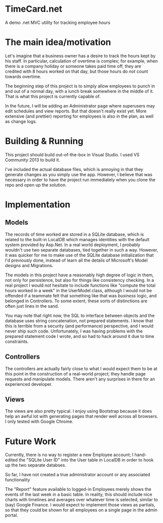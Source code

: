 # TimeCard.net
A demo .net MVC utility for tracking employee hours

# The main idea/motivation
Let's imagine that a business owner has a desire to track the hours kept by his staff. In particular, calculation of overtime is complex; for example, when there is a company holiday or someone takes paid time off, they are credited with 8 hours worked on that day, but those hours do *not* count towards overtime.

The beginning step of this project is to simply allow employees to punch in and out of a normal day, with a lunch break somewhere in the middle of it. That is what this project is currently capable of.

In the future, I will be adding an Administrator page where superusers may edit schedules and view reports. But that doesn't really exist yet. More extensive (and prettier) reporting for employees is also in the plan, as well as change logs.

# Building & Running
This project should build out-of-the-box in Visual Studio. I used VS Community 2013 to build it. 

I've included the actual database files, which is annoying in that they generate changes as you simply use the app. However, I believe that was necessary in order to have the project run immediately when you clone the repo and open up the solution.

# Implementation
## Models
The records of time worked are stored in a SQLite database, which is related to the built-in LocalDB which manages identities with the default system provided by Asp.Net. In a real world deployment, I probably wouldn't use two separate databases, tied together in such a way. However, it was quicker for me to make use of the SQLite database initialization that I'd previously done, instead of learn all the details of Microsoft's Model designs and Migrations.

The models in this project have a reasonably high degree of logic in them, not only for persistence, but also for things like consistency checking. In a real project I would not hesitate to include functions like "compute the total hours worked in a week" in the UserModel class, although I would not be offended if a teammate felt that something like that was *business* logic, and belonged in Controllers. To some extent, these sorts of distinctions are often just lines in the sand.

You may note that right now, the SQL to interface between objects and the database uses string concatenation, not prepared statements. I know that this is terrible from a security (and performance) perspective, and I would never ship such code. Unfortunately, I was having problems with the prepared statement code I wrote, and so had to hack around it due to time constraints.

## Controllers
The controllers are actually fairly close to what I would expect them to be at this point in the construction of a real-world project; they handle page requests and manipulate models. There aren't any surprises in there for an experienced developer.

## Views
The views are also pretty typical. I enjoy using Bootstrap because it does help an awful lot with generating pages that render well across all browsers. I only tested with Google Chrome.

# Future Work

Currently, there is no way to register a new Employee account; I hand-edited the "SQLite User ID" into the User table in LocalDB in order to hook up the two separate databses.

So far, I have not created a true administrator account or any associated functionality

The "Report" feature available to logged-in Employees merely shows the events of the last week in a basic table. In reality, this should include nice charts with timelines and averages over whatever time is selected, similar to (say) Google Finance. I would expect to implement those views as partials, so that they could be shown for all employees on a single page in the admin portal.
